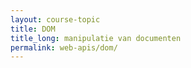 ```yaml
---
layout: course-topic
title: DOM
title_long: manipulatie van documenten
permalink: web-apis/dom/
---
```

